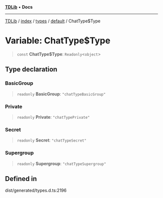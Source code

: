 [**TDLib**](../../../../../../README.md) • **Docs**

***

[TDLib](../../../../../../modules.md) / [index](../../../../../README.md) / [types](../../../README.md) / [default](../README.md) / ChatType$Type

# Variable: ChatType$Type

> `const` **ChatType$Type**: `Readonly`\<`object`\>

## Type declaration

### BasicGroup

> `readonly` **BasicGroup**: `"chatTypeBasicGroup"`

### Private

> `readonly` **Private**: `"chatTypePrivate"`

### Secret

> `readonly` **Secret**: `"chatTypeSecret"`

### Supergroup

> `readonly` **Supergroup**: `"chatTypeSupergroup"`

## Defined in

dist/generated/types.d.ts:2196
